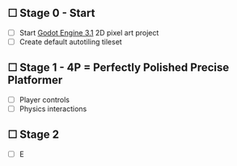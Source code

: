 ## &#9744; Stage 0 - Start
-   [ ] Start [Godot Engine 3.1](https://godotengine.org/) 2D pixel art project
-   [ ] Create default autotiling tileset

## &#9744; Stage 1 - 4P = Perfectly Polished Precise Platformer
- [ ] Player controls
- [ ] Physics interactions

## &#9744; Stage 2
-   [ ] E
